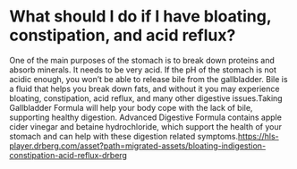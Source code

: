# What should I do if I have bloating, constipation, and acid reflux?

One of the main purposes of the stomach is to break down proteins and absorb minerals. It needs to be very acid. If the pH of the stomach is not acidic enough, you won’t be able to release bile from the gallbladder. Bile is a fluid that helps you break down fats, and without it you may experience bloating, constipation, acid reflux, and many other digestive issues.Taking Gallbladder Formula will help your body cope with the lack of bile, supporting healthy digestion. Advanced Digestive Formula contains apple cider vinegar and betaine hydrochloride, which support the health of your stomach and can help with these digestion related symptoms.https://hls-player.drberg.com/asset?path=migrated-assets/bloating-indigestion-constipation-acid-reflux-drberg